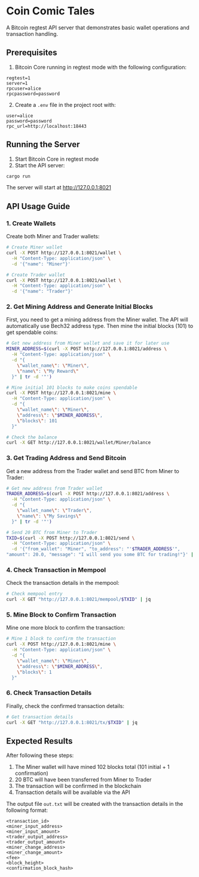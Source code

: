 # Coin Comic Tales

A Bitcoin regtest API server that demonstrates basic wallet operations and transaction handling.

## Prerequisites

1. Bitcoin Core running in regtest mode with the following configuration:

```
regtest=1
server=1
rpcuser=alice
rpcpassword=password
```

2. Create a `.env` file in the project root with:

```
user=alice
password=password
rpc_url=http://localhost:18443
```

## Running the Server

1. Start Bitcoin Core in regtest mode
2. Start the API server:

```bash
cargo run
```

The server will start at http://127.0.0.1:8021

## API Usage Guide

### 1. Create Wallets

Create both Miner and Trader wallets:

```bash
# Create Miner wallet
curl -X POST http://127.0.0.1:8021/wallet \
  -H "Content-Type: application/json" \
  -d '{"name": "Miner"}'

# Create Trader wallet
curl -X POST http://127.0.0.1:8021/wallet \
  -H "Content-Type: application/json" \
  -d '{"name": "Trader"}'
```

### 2. Get Mining Address and Generate Initial Blocks

First, you need to get a mining address from the Miner wallet. The API will automatically use Bech32 address type.
Then mine the initial blocks (101) to get spendable coins:

```bash
# Get new address from Miner wallet and save it for later use
MINER_ADDRESS=$(curl -X POST http://127.0.0.1:8021/address \
  -H "Content-Type: application/json" \
  -d "{
    \"wallet_name\": \"Miner\",
    \"name\": \"My Reward\"
  }" | tr -d '"')

# Mine initial 101 blocks to make coins spendable
curl -X POST http://127.0.0.1:8021/mine \
  -H "Content-Type: application/json" \
  -d "{
    \"wallet_name\": \"Miner\",
    \"address\": \"$MINER_ADDRESS\",
    \"blocks\": 101
  }"

# Check the balance
curl -X GET http://127.0.0.1:8021/wallet/Miner/balance
```

### 3. Get Trading Address and Send Bitcoin

Get a new address from the Trader wallet and send BTC from Miner to Trader:

```bash
# Get new address from Trader wallet
TRADER_ADDRESS=$(curl -X POST http://127.0.0.1:8021/address \
  -H "Content-Type: application/json" \
  -d "{
    \"wallet_name\": \"Trader\",
    \"name\": \"My Savings\"
  }" | tr -d '"')

# Send 20 BTC from Miner to Trader
TXID=$(curl -X POST http://127.0.0.1:8021/send \
  -H "Content-Type: application/json" \
  -d '{"from_wallet": "Miner", "to_address": "'$TRADER_ADDRESS'", 
"amount": 20.0, "message": "I will send you some BTC for trading!"}' | tr -d '"')
```

### 4. Check Transaction in Mempool

Check the transaction details in the mempool:

```bash
# Check mempool entry
curl -X GET "http://127.0.0.1:8021/mempool/$TXID" | jq
```

### 5. Mine Block to Confirm Transaction

Mine one more block to confirm the transaction:

```bash
# Mine 1 block to confirm the transaction
curl -X POST http://127.0.0.1:8021/mine \
  -H "Content-Type: application/json" \
  -d "{
    \"wallet_name\": \"Miner\",
    \"address\": \"$MINER_ADDRESS\",
    \"blocks\": 1
  }"
```

### 6. Check Transaction Details

Finally, check the confirmed transaction details:

```bash
# Get transaction details
curl -X GET "http://127.0.0.1:8021/tx/$TXID" | jq 
```

## Expected Results

After following these steps:

1. The Miner wallet will have mined 102 blocks total (101 initial + 1 confirmation)
2. 20 BTC will have been transferred from Miner to Trader
3. The transaction will be confirmed in the blockchain
4. Transaction details will be available via the API

The output file `out.txt` will be created with the transaction details in the following format:

```
<transaction_id>
<miner_input_address>
<miner_input_amount>
<trader_output_address>
<trader_output_amount>
<miner_change_address>
<miner_change_amount>
<fee>
<block_height>
<confirmation_block_hash>
```
